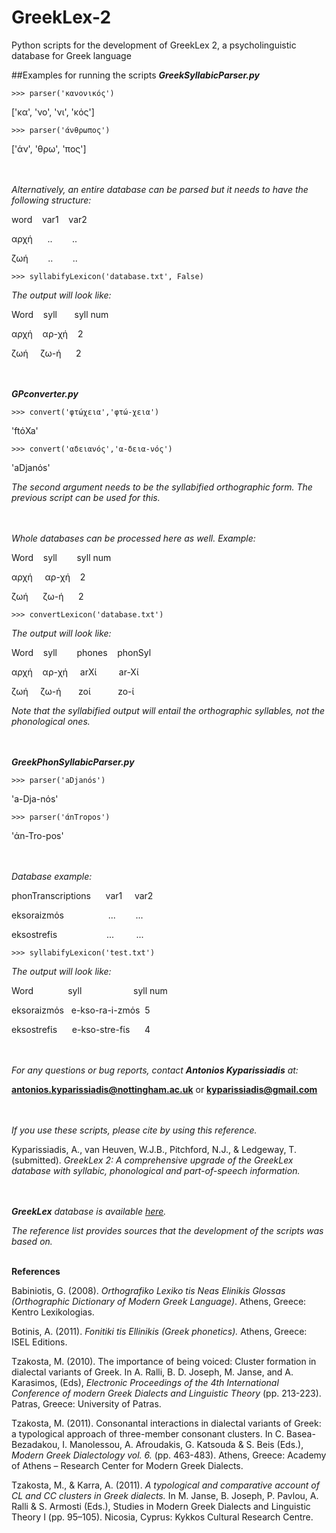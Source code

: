 # GreekLex-2
Python scripts for the development of GreekLex 2, a psycholinguistic database for Greek language

##Examples for running the scripts
***GreekSyllabicParser.py***


    >>> parser('κανονικός')

['κα', 'νο', 'νι', 'κός']

    >>> parser('άνθρωπος')

['άν', 'θρω', 'πος']

<br><br>
*Alternatively, an entire database can be parsed but it needs to have the following structure:*

word&nbsp;&nbsp;&nbsp;&nbsp;var1&nbsp;&nbsp;&nbsp;&nbsp;var2

αρχή&nbsp;&nbsp;&nbsp;&nbsp;&nbsp;&nbsp;..&nbsp;&nbsp;&nbsp;&nbsp;&nbsp;&nbsp;&nbsp;&nbsp;..

ζωή&nbsp;&nbsp;&nbsp;&nbsp;&nbsp;&nbsp;&nbsp;
..&nbsp;&nbsp;&nbsp;&nbsp;&nbsp;&nbsp;&nbsp;&nbsp;..



    >>> syllabifyLexicon('database.txt', False)


*The output will look like:*


Word&nbsp;&nbsp;&nbsp;&nbsp;syll&nbsp;&nbsp;&nbsp;&nbsp;&nbsp;&nbsp;&nbsp;syll num

αρχή&nbsp;&nbsp;&nbsp;&nbsp;αρ-χή&nbsp;&nbsp;&nbsp;&nbsp;2

ζωή&nbsp;&nbsp;&nbsp;&nbsp;&nbsp;ζω-ή&nbsp;&nbsp;&nbsp;&nbsp;&nbsp;&nbsp;2


<br><br>
***GPconverter.py***

    >>> convert('φτώχεια','φτώ-χεια')

'ftόXa'

    >>> convert('αδειανός','α-δεια-νός')

'aDjanόs'


*The second argument needs to be the syllabified orthographic form. The previous script can be used for this.*

<br><br>
*Whole databases can be processed here as well. Example:*


Word&nbsp;&nbsp;&nbsp;&nbsp;syll&nbsp;&nbsp;&nbsp;&nbsp;&nbsp;&nbsp;&nbsp;&nbsp;syll num

αρχή&nbsp;&nbsp;&nbsp;&nbsp;&nbsp;αρ-χή&nbsp;&nbsp;&nbsp;&nbsp;2

ζωή&nbsp;&nbsp;&nbsp;&nbsp;&nbsp;&nbsp;ζω-ή&nbsp;&nbsp;&nbsp;&nbsp;&nbsp;&nbsp;2


    >>> convertLexicon('database.txt')

*The output will look like:*

Word&nbsp;&nbsp;&nbsp;&nbsp;syll&nbsp;&nbsp;&nbsp;&nbsp;&nbsp;&nbsp;&nbsp;&nbsp;phones&nbsp;&nbsp;&nbsp;&nbsp;phonSyl

αρχή&nbsp;&nbsp;&nbsp;&nbsp;αρ-χή&nbsp;&nbsp;&nbsp;&nbsp;&nbsp;arXί&nbsp;&nbsp;&nbsp;&nbsp;&nbsp;&nbsp;&nbsp;&nbsp;&nbsp;ar-Xί	

ζωή&nbsp;&nbsp;&nbsp;&nbsp;&nbsp;ζω-ή&nbsp;&nbsp;&nbsp;&nbsp;&nbsp;&nbsp;&nbsp;zoί&nbsp;&nbsp;&nbsp;&nbsp;&nbsp;&nbsp;&nbsp;&nbsp;&nbsp;&nbsp;&nbsp;zo-ί	

*Note that the syllabified output will entail the orthographic syllables, not the phonological ones.*

<br><br>
***GreekPhonSyllabicParser.py***

    >>> parser('aDjanόs')

'a-Dja-nόs'

    >>> parser('άnTropos')

'άn-Tro-pos'


<br><br>
*Database example:*

phonTranscriptions&nbsp;&nbsp;&nbsp;&nbsp;&nbsp;&nbsp;var1&nbsp;&nbsp;&nbsp;&nbsp;&nbsp;var2

eksoraizmόs&nbsp;&nbsp;&nbsp;&nbsp;&nbsp;&nbsp;&nbsp;&nbsp;&nbsp;&nbsp;&nbsp;&nbsp;&nbsp;&nbsp;&nbsp;&nbsp;&nbsp;&nbsp;...&nbsp;&nbsp;&nbsp;&nbsp;&nbsp;&nbsp;&nbsp;&nbsp;...	

eksostrefίs&nbsp;&nbsp;&nbsp;&nbsp;&nbsp;&nbsp;&nbsp;&nbsp;&nbsp;&nbsp;&nbsp;&nbsp;&nbsp;&nbsp;&nbsp;&nbsp;&nbsp;&nbsp;&nbsp;&nbsp;...&nbsp;&nbsp;&nbsp;&nbsp;&nbsp;&nbsp;&nbsp;&nbsp;&nbsp;...


    >>> syllabifyLexicon('test.txt')

*The output will look like:*

Word&nbsp;&nbsp;&nbsp;&nbsp;&nbsp;&nbsp;&nbsp;&nbsp;&nbsp;&nbsp;&nbsp;&nbsp;&nbsp;&nbsp;syll&nbsp;&nbsp;&nbsp;&nbsp;&nbsp;&nbsp;&nbsp;&nbsp;&nbsp;&nbsp;&nbsp;&nbsp;&nbsp;&nbsp;&nbsp;&nbsp;&nbsp;&nbsp;&nbsp;&nbsp;&nbsp;syll num

eksoraizmόs&nbsp;&nbsp;&nbsp;e-kso-ra-i-zmόs&nbsp;&nbsp;5

eksostrefίs&nbsp;&nbsp;&nbsp;&nbsp;&nbsp;&nbsp;e-kso-stre-fίs&nbsp;&nbsp;&nbsp;&nbsp;&nbsp;&nbsp;4

<br><br>
*For any questions or bug reports, contact* ***Antonios Kyparissiadis*** *at:*

**antonios.kyparissiadis@nottingham.ac.uk** or **kyparissiadis@gmail.com**

<br><br>
*If you use these scripts, please cite by using this reference.*

Kyparissiadis, A., van Heuven, W.J.B., Pitchford, N.J., & Ledgeway, T. (submitted). *GreekLex 2: A comprehensive upgrade of the GreekLex database with syllabic, phonological and part-of-speech information.*

<br><br>
***GreekLex** database is available [here](http://www.psychology.nottingham.ac.uk/GreekLex/).*

*The reference list provides sources that the development of the scripts was based on.*
<br><br>

**References**

Babiniotis, G. (2008). *Orthografiko Lexiko tis Neas Elinikis Glossas (Orthographic Dictionary of Modern Greek Language)*. Athens, Greece: Kentro Lexikologias.

Botinis, A. (2011). *Fonitiki tis Ellinikis (Greek phonetics).* Athens, Greece: ISEL Editions.

Tzakosta,  M. (2010). The importance of being voiced: Cluster formation in dialectal variants of Greek. In A. Ralli, B. D. Joseph,  M. Janse, and A. Karasimos, (Eds), *Electronic Proceedings of the 4th International Conference of modern Greek Dialects and Linguistic Theory* (pp. 213-223). Patras, Greece: University of Patras.

Tzakosta, M. (2011). Consonantal interactions in dialectal variants of Greek: a typological approach of three-member consonant clusters. In C. Basea-Bezadakou, I. Manolessou, A. Afroudakis, G. Katsouda & S. Beis (Eds.), *Modern Greek Dialectology vol. 6.* (pp. 463-483). Athens, Greece: Academy of Athens – Research Center for Modern Greek Dialects. 

Tzakosta, M., & Karra, A. (2011). *A typological and comparative account of CL and CC clusters in Greek dialects.* In Μ. Janse, B. Joseph, P. Pavlou, A. Ralli & S. Armosti (Eds.), Studies in Modern Greek Dialects and Linguistic Theory I (pp. 95–105). Nicosia, Cyprus: Kykkos Cultural Research Centre.

